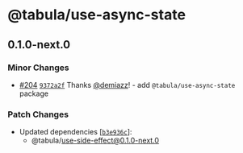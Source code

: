# @tabula/use-async-state

## 0.1.0-next.0

### Minor Changes

- [#204](https://github.com/ReTable/ui-kit/pull/204) [`9372a2f`](https://github.com/ReTable/ui-kit/commit/9372a2f00b9a8552638e964cc11bf1072afbb501) Thanks [@demiazz](https://github.com/demiazz)! - add `@tabula/use-async-state` package

### Patch Changes

- Updated dependencies [[`b3e936c`](https://github.com/ReTable/ui-kit/commit/b3e936c4c1ef0bb2fde0094d6f41acbb3ea9272d)]:
  - @tabula/use-side-effect@0.1.0-next.0
